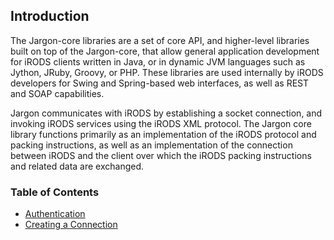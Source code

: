 ## Introduction

The Jargon-core libraries are a set of core API, and higher-level libraries built on top of the Jargon-core, that allow 
general application development for iRODS clients written in Java, or in dynamic JVM languages such as Jython, JRuby, Groovy, or PHP. 
These libraries are used internally by iRODS developers for Swing and Spring-based web interfaces, as well as REST and SOAP capabilities.

Jargon communicates with iRODS by establishing a socket connection, and invoking iRODS services using the iRODS XML protocol. 
The Jargon core library functions primarily as an implementation of the iRODS protocol and packing instructions, as well as an implementation 
of the connection between iRODS and the client over which the iRODS packing instructions and related data are exchanged. 

### Table of Contents

* [Authentication](authentication.md)
* [Creating a Connection](connecting.md)